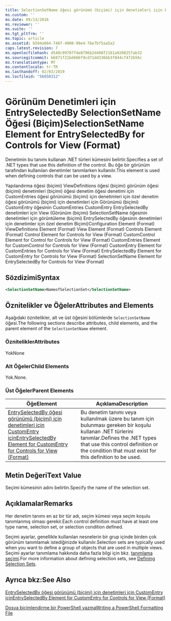```yaml
---
title: SelectionSetName öğesi görünümü (biçimi) için denetimleri için EntrySelectedBy için | Microsoft Docs
ms.custom: ''
ms.date: 09/13/2016
ms.reviewer: ''
ms.suite: ''
ms.tgt_pltfrm: ''
ms.topic: article
ms.assetid: b594a064-746f-4900-99e4-7be7bf5aa5a2
caps.latest.revision: 7
ms.openlocfilehash: d540c99707f4e0796b2d408f2161a9208257ab32
ms.sourcegitcommit: b6871f21bd666f9cd71dd336bb3f844cf472b56c
ms.translationtype: MT
ms.contentlocale: tr-TR
ms.lasthandoff: 02/03/2019
ms.locfileid: "56850312"
---
```

# <a name="selectionsetname-element-for-entryselectedby-for-controls-for-view-format"></a><span data-ttu-id="dfeee-102">Görünüm Denetimleri için EntrySelectedBy SelectionSetName Öğesi (Biçim)</span><span class="sxs-lookup"><span data-stu-id="dfeee-102">SelectionSetName Element for EntrySelectedBy for Controls for View (Format)</span></span>

<span data-ttu-id="dfeee-103">Denetimin bu tanımı kullanan .NET türleri kümesini belirtir.</span><span class="sxs-lookup"><span data-stu-id="dfeee-103">Specifies a set of .NET types that use this definition of the control.</span></span> <span data-ttu-id="dfeee-104">Bu öğe bir görünüm tarafından kullanılan denetimler tanımlarken kullanılır.</span><span class="sxs-lookup"><span data-stu-id="dfeee-104">This element is used when defining controls that can be used by a view.</span></span>

<span data-ttu-id="dfeee-105">Yapılandırma öğesi (biçimi) ViewDefinitions öğesi (biçimi) görünüm öğesi (biçimi) denetimleri (biçimi) öğesi denetim öğesi denetimi için CustomEntries öğesi görünümü (biçimi) için denetimleri için özel denetim öğesi görünümü (biçimi) için denetimleri için Görünümü (biçimi) CustomEntry öğesinin CustomEntries CustomEntry EntrySelectedBy denetimleri için View (Görünüm (biçimi) SelectionSetName öğesinin denetimleri için görüntüleme (biçimi) EntrySelectedBy öğesinin denetimleri için denetimler için özel denetim Biçimi)</span><span class="sxs-lookup"><span data-stu-id="dfeee-105">Configuration Element (Format) ViewDefinitions Element (Format) View Element (Format) Controls Element (Format) Control Element for Controls for View (Format) CustomControl Element for Control for Controls for View (Format) CustomEntries Element for CustomControl for Controls for View (Format) CustomEntry Element for CustomEntries for Controls for View (Format) EntrySelectedBy Element for CustomEntry for Controls for View (Format) SelectionSetName Element for EntrySelectedBy for Controls for View (Format)</span></span>

## <a name="syntax"></a><span data-ttu-id="dfeee-106">Sözdizimi</span><span class="sxs-lookup"><span data-stu-id="dfeee-106">Syntax</span></span>

```xml
<SelectionSetName>NameofSelectionSet</SelectionSetName>

```

## <a name="attributes-and-elements"></a><span data-ttu-id="dfeee-107">Öznitelikler ve Öğeler</span><span class="sxs-lookup"><span data-stu-id="dfeee-107">Attributes and Elements</span></span>

<span data-ttu-id="dfeee-108">Aşağıdaki öznitelikler, alt ve üst öğesini bölümlerde `SelectionSetName` öğesi.</span><span class="sxs-lookup"><span data-stu-id="dfeee-108">The following sections describe attributes, child elements, and the parent element of the `SelectionSetName` element.</span></span>

### <a name="attributes"></a><span data-ttu-id="dfeee-109">Öznitelikler</span><span class="sxs-lookup"><span data-stu-id="dfeee-109">Attributes</span></span>

<span data-ttu-id="dfeee-110">Yok</span><span class="sxs-lookup"><span data-stu-id="dfeee-110">None</span></span>

### <a name="child-elements"></a><span data-ttu-id="dfeee-111">Alt Öğeler</span><span class="sxs-lookup"><span data-stu-id="dfeee-111">Child Elements</span></span>

<span data-ttu-id="dfeee-112">Yok.</span><span class="sxs-lookup"><span data-stu-id="dfeee-112">None.</span></span>

### <a name="parent-elements"></a><span data-ttu-id="dfeee-113">Üst Öğeler</span><span class="sxs-lookup"><span data-stu-id="dfeee-113">Parent Elements</span></span>

|<span data-ttu-id="dfeee-114">Öğe</span><span class="sxs-lookup"><span data-stu-id="dfeee-114">Element</span></span>|<span data-ttu-id="dfeee-115">Açıklama</span><span class="sxs-lookup"><span data-stu-id="dfeee-115">Description</span></span>|
|-------------|-----------------|
|[<span data-ttu-id="dfeee-116">EntrySelectedBy öğesi görünümü (biçimi) için denetimleri için CustomEntry için</span><span class="sxs-lookup"><span data-stu-id="dfeee-116">EntrySelectedBy Element for CustomEntry for Controls for View (Format)</span></span>](./entryselectedby-element-for-customentry-for-controls-for-view-format.md)|<span data-ttu-id="dfeee-117">Bu denetim tanımı veya kullanılmak üzere bu tanım için bulunması gereken bir koşulu kullanan .NET türlerini tanımlar.</span><span class="sxs-lookup"><span data-stu-id="dfeee-117">Defines the .NET types that use this control definition or the condition that must exist for this definition to be used.</span></span>|

## <a name="text-value"></a><span data-ttu-id="dfeee-118">Metin Değeri</span><span class="sxs-lookup"><span data-stu-id="dfeee-118">Text Value</span></span>

<span data-ttu-id="dfeee-119">Seçimi kümesinin adını belirtin.</span><span class="sxs-lookup"><span data-stu-id="dfeee-119">Specify the name of the selection set.</span></span>

## <a name="remarks"></a><span data-ttu-id="dfeee-120">Açıklamalar</span><span class="sxs-lookup"><span data-stu-id="dfeee-120">Remarks</span></span>

<span data-ttu-id="dfeee-121">Her denetim tanımı en az bir tür adı, seçim kümesi veya seçim koşulu tanımlanmış olması gerekir.</span><span class="sxs-lookup"><span data-stu-id="dfeee-121">Each control definition must have at least one type name, selection set, or selection condition defined.</span></span>

<span data-ttu-id="dfeee-122">Seçimi ayarlar, genellikle kullanılan nesnelerin bir grup içinde birden çok görünüm tanımlamak istediğinizde kullanılır.</span><span class="sxs-lookup"><span data-stu-id="dfeee-122">Selection sets are typically used when you want to define a group of objects that are used in multiple views.</span></span> <span data-ttu-id="dfeee-123">Seçimi ayarlar tanımlama hakkında daha fazla bilgi için bkz. [tanımlama seçimi](./defining-selection-sets.md).</span><span class="sxs-lookup"><span data-stu-id="dfeee-123">For more information about defining selection sets, see [Defining Selection Sets](./defining-selection-sets.md).</span></span>

## <a name="see-also"></a><span data-ttu-id="dfeee-124">Ayrıca bkz:</span><span class="sxs-lookup"><span data-stu-id="dfeee-124">See Also</span></span>

[<span data-ttu-id="dfeee-125">EntrySelectedBy öğesi görünümü (biçimi) için denetimleri için CustomEntry için</span><span class="sxs-lookup"><span data-stu-id="dfeee-125">EntrySelectedBy Element for CustomEntry for Controls for View (Format)</span></span>](./entryselectedby-element-for-customentry-for-controls-for-view-format.md)

[<span data-ttu-id="dfeee-126">Dosya biçimlendirme bir PowerShell yazma</span><span class="sxs-lookup"><span data-stu-id="dfeee-126">Writing a PowerShell Formatting File</span></span>](./writing-a-powershell-formatting-file.md)
